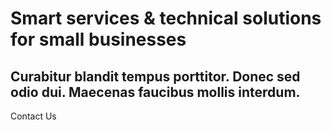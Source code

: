 # Smart services & technical solutions for small businesses
## Curabitur blandit tempus porttitor. Donec sed odio dui. Maecenas faucibus mollis interdum.
<v-btn large dark color="pink lighten-4">Contact Us</v-btn>
